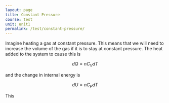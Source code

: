 ```yaml
---
layout: page
title: Constant Pressure
course: test
unit: unit1
permalink: /test/constant-pressure/
---
```


Imagine heating a gas at constant pressure. This means that we will need to increase the volume of the gas if it is to stay at constant pressure. The heat added to the system to cause this is 

$$dQ = nC_VdT$$

and the change in internal energy is 

$$dU = nC_PdT$$

This 
